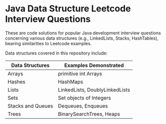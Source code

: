 # Java Data Structure Leetcode Interview Questions
  
These are code solutions for popular Java development interview questions concerning various data structures (e.g., LinkedLists, Stacks, HashTables), bearing similarities to Leetcode examples.  
  
Data structures covered in this repository include:  
  
| Data Structures | Examples Demonstrated |  
| ----- | ----- |  
| Arrays | primitive int Arrays |  
| Hashes | HashMaps |  
| Lists | LinkedLists, DoublyLinkedLists |  
| Sets | Set objects of Integers |  
| Stacks and Queues | Dequeues, Enqueues |  
| Trees | BinarySearchTrees, Heaps |
